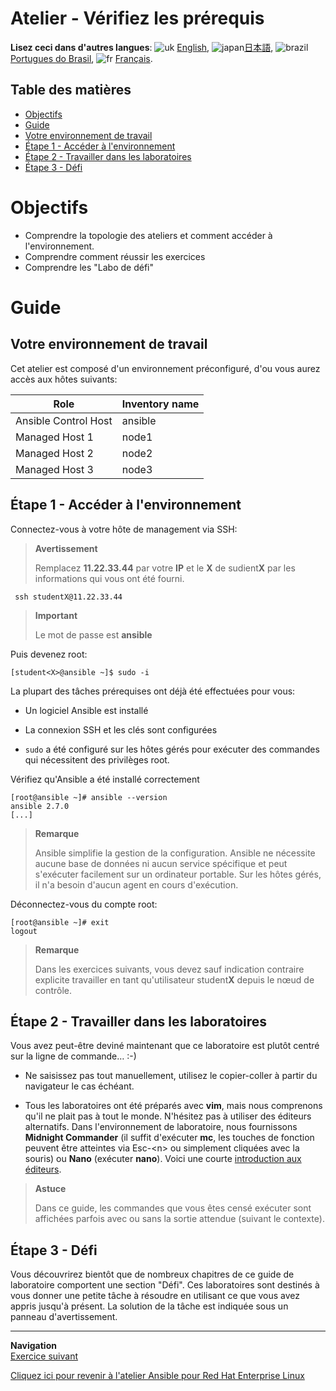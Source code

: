 # Atelier - Vérifiez les prérequis

**Lisez ceci dans d'autres langues**: ![uk](../../../images/uk.png) [English](README.md),  ![japan](../../../images/japan.png)[日本語](README.ja.md), ![brazil](../../../images/brazil.png) [Portugues do Brasil](README.pt-br.md), ![fr](../../../images/fr.png) [Français](README.fr.md).

## Table des matières

* [Objectifs](#objectifs)
* [Guide](#guide)
* [Votre environnement de travail](#votre-environnement-de-travail)
* [Étape 1 - Accéder à l'environnement](#Étape-1---Accéder-à-l'environnement)
* [Étape 2 - Travailler dans les laboratoires](#Étape-2---Travailler-dans-les-laboratoires)
* [Étape 3 - Défi](#Étape-3---Défi)

# Objectifs

- Comprendre la topologie des ateliers et comment accéder à l'environnement.
- Comprendre comment réussir les exercices
- Comprendre les "Labo de défi"

# Guide

## Votre environnement de travail 

Cet atelier est composé d'un environnement préconfiguré, d'ou vous aurez accès aux hôtes suivants:

| Role                 | Inventory name |
| ---------------------| ---------------|
| Ansible Control Host | ansible        |
| Managed Host 1       | node1          |
| Managed Host 2       | node2          |
| Managed Host 3       | node3          |

## Étape 1 - Accéder à l'environnement

Connectez-vous à votre hôte de management via SSH:

> **Avertissement**
>
> Remplacez **11.22.33.44** par votre **IP** et le **X** de sudient**X** par les informations qui vous ont été fourni.

     ssh studentX@11.22.33.44

> **Important**
>
> Le mot de passe est **ansible**

Puis devenez root:

    [student<X>@ansible ~]$ sudo -i

La plupart des tâches prérequises ont déjà été effectuées pour vous:

   - Un logiciel Ansible est installé

   - La connexion SSH et les clés sont configurées

   - `sudo` a été configuré sur les hôtes gérés pour exécuter des commandes qui nécessitent des privilèges root.

Vérifiez qu'Ansible a été installé correctement

    [root@ansible ~]# ansible --version
    ansible 2.7.0
    [...]

> **Remarque**
>
> Ansible simplifie la gestion de la configuration. Ansible ne nécessite aucune base de données ni aucun service spécifique et peut s'exécuter facilement sur un ordinateur portable. Sur les hôtes gérés, il n'a besoin d'aucun agent en cours d'exécution.

Déconnectez-vous du compte root:

    [root@ansible ~]# exit
    logout

> **Remarque**
>
> Dans les exercices suivants, vous devez sauf indication contraire explicite travailler en tant qu'utilisateur student**X** depuis le nœud de contrôle.

## Étape 2 - Travailler dans les laboratoires

Vous avez peut-être deviné maintenant que ce laboratoire est plutôt centré sur la ligne de commande… :-)

   - Ne saisissez pas tout manuellement, utilisez le copier-coller à partir du navigateur le cas échéant. 

   - Tous les laboratoires ont été préparés avec **vim**, mais nous comprenons qu'il ne plait pas à tout le monde. N'hésitez pas à utiliser des éditeurs alternatifs. Dans l'environnement de laboratoire, nous fournissons **Midnight Commander** (il suffit d'exécuter **mc**, les touches de fonction peuvent être atteintes via Esc-\<n\> ou simplement cliquées avec la souris) ou **Nano** (exécuter **nano**). Voici une courte [introduction aux éditeurs](../0.0-support-docs/editor_intro.md).

> **Astuce**
>
> Dans ce guide, les commandes que vous êtes censé exécuter sont affichées parfois avec ou sans la sortie attendue (suivant le contexte).

## Étape 3 - Défi

Vous découvrirez bientôt que de nombreux chapitres de ce guide de laboratoire comportent une section "Défi". Ces laboratoires sont destinés à vous donner une petite tâche à résoudre en utilisant ce que vous avez appris jusqu'à présent. La solution de la tâche est indiquée sous un panneau d'avertissement.

----
**Navigation**
<br>
[Exercice suivant](../1.2-adhoc/README.fr.md)

[Cliquez ici pour revenir à l'atelier Ansible pour Red Hat Enterprise Linux](../README.fr.md#section-1---ansible-engine-exercises)
